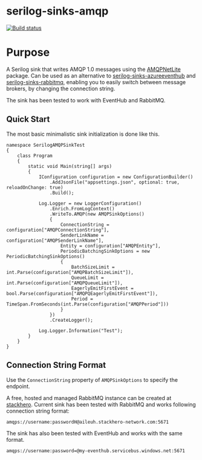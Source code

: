 # serilog-sinks-amqp
[![Build status](https://ci.appveyor.com/api/projects/status/3i31f3t2he3milww?svg=true)](https://ci.appveyor.com/project/xzuttz/serilog-sinks-amqp)

# Purpose
A Serilog sink that writes AMQP 1.0 messages using the [AMQPNetLite](https://www.nuget.org/packages/AMQPNetLite/) package. Can be used as an alternative to [serilog-sinks-azureeventhub](https://github.com/serilog/serilog-sinks-azureeventhub) and [serilog-sinks-rabbitmq](https://github.com/steffenlyng/serilog-sinks-rabbitmq), enabling you to easily switch between message brokers, by changing the connection string.

The sink has been tested to work with EventHub and RabbitMQ.

## Quick Start

The most basic minimalistic sink initialization is done like this.

```
namespace SerilogAMQPSinkTest
{
    class Program
    {
        static void Main(string[] args)
        {
            IConfiguration configuration = new ConfigurationBuilder()
                .AddJsonFile("appsettings.json", optional: true, reloadOnChange: true)
                .Build();

            Log.Logger = new LoggerConfiguration()
                .Enrich.FromLogContext()
                .WriteTo.AMQP(new AMQPSinkOptions()
                {
                    ConnectionString = configuration["AMQPConnectionString"],
                    SenderLinkName = configuration["AMQPSenderLinkName"],
                    Entity = configuration["AMQPEntity"],
                    PeriodicBatchingSinkOptions = new PeriodicBatchingSinkOptions()
                    {
                        BatchSizeLimit = int.Parse(configuration["AMQPBatchSizeLimit"]),
                        QueueLimit = int.Parse(configuration["AMQPQueueLimit"]),
                        EagerlyEmitFirstEvent = bool.Parse(configuration["AMQPQEagerlyEmitFirstEvent"]),
                        Period = TimeSpan.FromSeconds(int.Parse(configuration["AMQPPeriod"]))
                    }
                })
                .CreateLogger();
            
            Log.Logger.Information("Test");
        }
    }
}
```
## Connection String Format

Use the `ConnectionString` property of `AMQPSinkOptions` to specify the endpoint.

A free, hosted and managed RabbitMQ instance can be created at [stackhero](https://www.stackhero.io). Current sink has been tested with RabbitMQ and works following connection string format:
```
amqps://username:passwordH@aileuh.stackhero-network.com:5671
```
The sink has also been tested with EventHub and works with the same format.

```
amqps://username:password=@my-eventhub.servicebus.windows.net:5671
```
